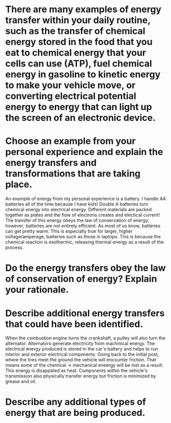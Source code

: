 # There are many examples of energy transfer within your daily routine, such as the transfer of chemical energy stored in the food that you eat to chemical energy that your cells can use (ATP), fuel chemical energy in gasoline to kinetic energy to make your vehicle move, or converting electrical potential energy to energy that can light up the screen of an electronic device.

# Choose an example from your personal experience and explain the energy transfers and transformations that are taking place.
An example of energy from my personal experience is a battery.  I handle AA batteries all of the time because I have kids!  Double A batteries turn chemical energy into electrical energy.  Different materials are packed together as plates and the flow of electrons creates and electical current!  The transfer of this energy obeys the law of conservation of energy; however, batteries are not entirely efficient.  As most of us know, batteries can get pretty warm.  This is especially true for larger, higher voltage/amperage, batteries such as those in laptops. This is because the chemical reaction is exothermic, releasing thermal energy as a result of the process.

# Do the energy transfers obey the law of conservation of energy? Explain your rationale.




# Describe additional energy transfers that could have been identified.
When the combustion engine turns the crankshaft, a pulley will also turn the alternator.  Alternators generate electricity from machinical energy.  The electrical energy produced is stored in the car's battery and helps to run interior and exterior electrical components.  Going back to the initial post, where the tires meet the ground the vehicle will encounter friction.  That means some of the chemical -> mechanical eneergy will be lost as a result.  This energy is disappated as heat.  Components within the vehicle's transmission also physically transfer energy but friction is minimized by grease and oil.

# Describe any additional types of energy that are being produced.
